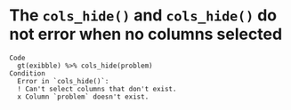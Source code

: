 # The `cols_hide()` and `cols_hide()` do not error when no columns selected

    Code
      gt(exibble) %>% cols_hide(problem)
    Condition
      Error in `cols_hide()`:
      ! Can't select columns that don't exist.
      x Column `problem` doesn't exist.

